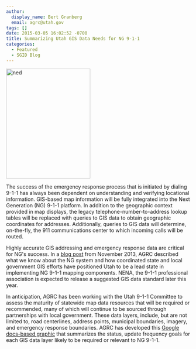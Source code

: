 ```yaml
---
author:
  display_name: Bert Granberg
  email: agrc@utah.gov
tags: []
date: 2015-03-05 16:02:52 -0700
title: Summarizing Utah GIS Data Needs for NG 9-1-1
categories:
  - Featured
  - SGID Blog
---
```

<p><a  title="911flyer" href="https://docs.google.com/presentation/d/1Xy7brkt6DrqEMz68dGliU1vQbs0lV-or6R1d_u5gvGs/edit?usp=sharing"><img class="inline-text-left" style="border: 0px solid black;" src="% link images/NG911LayerStatus-230x300.png %}" alt="ned" width="230" height="300" /></a></p>
<p>The success of the emergency response process that is initiated by dialing 9-1-1 has always been dependent on understanding and verifying locational information.  GIS-based map information will be fully integrated into the Next Generation (NG) 9-1-1 platform. In addition to the geographic context provided in map displays,  the legacy telephone-number-to-address lookup tables will be replaced with queries to GIS data to obtain geographic coordinates for addresses. Additionally, queries to GIS data will determine, on-the-fly, the 911 communications center to which incoming calls will be routed.</p>
<p>Highly accurate GIS addressing and emergency response data are critical for NG's success. In a <a href="{% link _posts/2013-11-26-utah-mapping-resources-well-prepared-for-nextgen-911.md %}">blog post</a> from November 2013, AGRC described what we know about the NG system and how coordinated state and local government GIS efforts have positioned Utah to be a lead state in implementing NG 9-1-1 mapping components. NENA, the 9-1-1 professional association is expected to release a suggested GIS data standard later this year.</p>
<p>In anticipation, AGRC has been working with the Utah 9-1-1 Committee to assess the maturity of statewide map data resources that will be required or recommended, many of which will continue to be sourced through partnerships with local government.  These data layers, include, but are not limited to, road centerlines, address points, municipal boundaries, imagery, and emergency response boundaries. AGRC has developed this <a href="https://docs.google.com/presentation/d/1Xy7brkt6DrqEMz68dGliU1vQbs0lV-or6R1d_u5gvGs/edit?usp=sharing">Google docs-based graphic</a> that summarizes the status, update frequency goals for each GIS data layer likely to be required or relevant to NG 9-1-1.</p>
